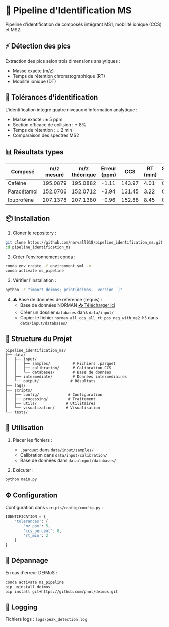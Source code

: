 # 🔬 Pipeline d'Identification MS

Pipeline d'identification de composés intégrant MS1, mobilité ionique (CCS) et MS2.

## ⚡ Détection des pics

Extraction des pics selon trois dimensions analytiques :
- Masse exacte (m/z)
- Temps de rétention chromatographique (RT)
- Mobilité ionique (DT)

## 🎯 Tolérances d'identification

L'identification intègre quatre niveaux d'information analytique :
- Masse exacte : ± 5 ppm
- Section efficace de collision : ± 8%
- Temps de rétention : ± 2 min
- Comparaison des spectres MS2

## 📊 Résultats types

| Composé | m/z mesuré | m/z théorique | Erreur (ppm) | CCS | RT (min) | Score MS2 | Formule | Adduit |
|---------|------------|---------------|--------------|-----|----------|-----------|----------|---------|
| Caféine | 195.0879 | 195.0882 | -1.11 | 143.97 | 4.01 | 0.89 | C8H10N4O2 | [M+H]+ |
| Paracétamol | 152.0706 | 152.0712 | -3.94 | 131.45 | 3.22 | 0.92 | C8H9NO2 | [M+H]+ |
| Ibuprofène | 207.1378 | 207.1380 | -0.96 | 152.88 | 8.45 | 0.78 | C13H18O2 | [M+H]+ |

## 📦 Installation

1. Cloner le repository :
```bash
git clone https://github.com/narvall018/pipeline_identification_ms.git
cd pipeline_identification_ms
```

2. Créer l'environnement conda :
```bash
conda env create -f environment.yml -v 
conda activate ms_pipeline
```

3. Vérifier l'installation :
```bash
python -c "import deimos; print(deimos.__version__)"
```

4. ⚠️ Base de données de référence (requis) :
   - Base de données NORMAN [📥 Télécharger ici](https://drive.google.com/file/d/1mZa1r9RZ4Ioy1cILJqIteAz3vUs_UIaU/view?usp=drive_link)
   - Créer un dossier `databases` dans `data/input/`
   - Copier le fichier `norman_all_ccs_all_rt_pos_neg_with_ms2.h5` dans `data/input/databases/`

## 📁 Structure du Projet

```
pipeline_identification_ms/
├── data/
│   ├── input/
│   │   ├── samples/          # Fichiers .parquet
│   │   ├── calibration/      # Calibration CCS
│   │   └── databases/        # Base de données
│   ├── intermediate/         # Données intermédiaires
│   └── output/              # Résultats
├── logs/
├── scripts/
│   ├── config/             # Configuration
│   ├── processing/         # Traitement
│   ├── utils/             # Utilitaires
│   └── visualization/     # Visualisation
└── tests/
```

## 🚀 Utilisation

1. Placer les fichiers :
   - `.parquet` dans `data/input/samples/`
   - Calibration dans `data/input/calibration/`
   - Base de données dans `data/input/databases/`

2. Exécuter :
```bash
python main.py
```

## ⚙️ Configuration

Configuration dans `scripts/config/config.py` :
```python
IDENTIFICATION = {
    'tolerances': {
        'mz_ppm': 5,
        'ccs_percent': 8,
        'rt_min': 2
    }
}
```

## 🐛 Dépannage

En cas d'erreur DEIMoS :
```bash
conda activate ms_pipeline
pip uninstall deimos
pip install git+https://github.com/pnnl/deimos.git
```

## 📝 Logging

Fichiers logs : `logs/peak_detection.log` 

